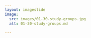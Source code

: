 ```yaml
---
layout: imageslide
image:
  src: images/01-30-study-groups.jpg
  alt: 01-30-study-groups.md

---
```

